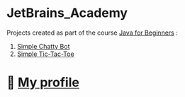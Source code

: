 # JetBrains_Academy

Projects created as part of the course [Java for Beginners](https://hyperskill.org/tracks/8) :

1. [Simple Chatty Bot](https://hyperskill.org/projects/113?track=8)
2. [Simple Tic-Tac-Toe](https://hyperskill.org/projects/48)

# 📘 [My profile](https://hyperskill.org/profile/236723954)
